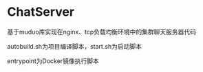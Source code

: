 # ChatServer
基于muduo库实现在nginx、tcp负载均衡环境中的集群聊天服务器代码

autobuild.sh为项目编译脚本，start.sh为启动脚本

entrypoint为Docker镜像执行脚本

